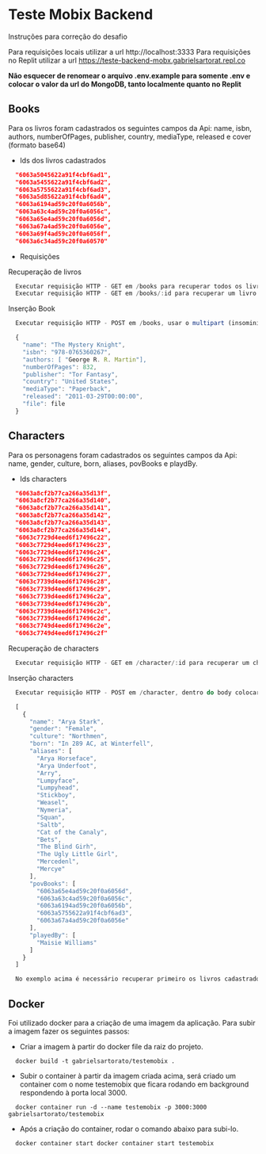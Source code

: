 # Teste Mobix Backend

Instruções para correção do desafio

Para requisições locais utilizar a url http://localhost:3333
Para requisições no Replit utilizar a url https://teste-backend-mobx.gabrielsartorat.repl.co

**Não esquecer de renomear o arquivo .env.example para somente .env e colocar o valor da url do MongoDB, tanto localmente quanto no Replit**

## Books

Para os livros foram cadastrados os seguintes campos da Api: name, isbn, authors, numberOfPages, publisher, country, mediaType, released e cover (formato base64)

- Ids dos livros cadastrados

```json
  "6063a5045622a91f4cbf6ad1",
  "6063a5455622a91f4cbf6ad2",
  "6063a5755622a91f4cbf6ad3",
  "6063a5d85622a91f4cbf6ad4",
  "6063a6194ad59c20f0a6056b",
  "6063a63c4ad59c20f0a6056c",
  "6063a65e4ad59c20f0a6056d",
  "6063a67a4ad59c20f0a6056e",
  "6063a69f4ad59c20f0a6056f",
  "6063a6c34ad59c20f0a60570"
```

- Requisições

Recuperação de livros

```js
  Executar requisição HTTP - GET em /books para recuperar todos os livros
  Executar requisição HTTP - GET em /books/:id para recuperar um livro em especifico, onde está :id trocar por um dos ids lsitados acima
```

Inserção Book

```js
  Executar requisição HTTP - POST em /books, usar o multipart (insominia) para a requisição devido ser inserido imagem junto: 

  {
    "name": "The Mystery Knight",
    "isbn": "978-0765360267",
    "authors: [ "George R. R. Martin"],
    "numberOfPages": 832,
    "publisher": "Tor Fantasy",
    "country": "United States",
    "mediaType": "Paperback",
    "released": "2011-03-29T00:00:00",
    "file": file
  }
```

## Characters

Para os personagens foram cadastrados os seguintes campos da Api: name, gender, culture, born, aliases, povBooks e playdBy.

- Ids characters

```json
  "6063a8cf2b77ca266a35d13f",
  "6063a8cf2b77ca266a35d140",
  "6063a8cf2b77ca266a35d141",
  "6063a8cf2b77ca266a35d142",
  "6063a8cf2b77ca266a35d143",
  "6063a8cf2b77ca266a35d144",
  "6063c7729d4eed6f17496c22",
  "6063c7729d4eed6f17496c23",
  "6063c7729d4eed6f17496c24",
  "6063c7729d4eed6f17496c25",
  "6063c7729d4eed6f17496c26",
  "6063c7729d4eed6f17496c27",
  "6063c7739d4eed6f17496c28",
  "6063c7739d4eed6f17496c29",
  "6063c7739d4eed6f17496c2a",
  "6063c7739d4eed6f17496c2b",
  "6063c7739d4eed6f17496c2c",
  "6063c7739d4eed6f17496c2d",
  "6063c7749d4eed6f17496c2e",
  "6063c7749d4eed6f17496c2f"
```

Recuperação de characters

```js
  Executar requisição HTTP - GET em /character/:id para recuperar um character em especifico, onde está :id trocar por um dos ids listados acima
```

Inserção characters

```js
  Executar requisição HTTP - POST em /character, dentro do body colocar um array no seguinte formato:

  [
    {
      "name": "Arya Stark",
      "gender": "Female",
      "culture": "Northmen",
      "born": "In 289 AC, at Winterfell",
      "aliases": [
        "Arya Horseface",
        "Arya Underfoot",
        "Arry",
        "Lumpyface",
        "Lumpyhead",
        "Stickboy",
        "Weasel",
        "Nymeria",
        "Squan",
        "Saltb",
        "Cat of the Canaly",
        "Bets",
        "The Blind Girh",
        "The Ugly Little Girl",
        "Mercedenl",
        "Mercye"
      ],
      "povBooks": [
        "6063a65e4ad59c20f0a6056d",
        "6063a63c4ad59c20f0a6056c",
        "6063a6194ad59c20f0a6056b",
        "6063a5755622a91f4cbf6ad3",
        "6063a67a4ad59c20f0a6056e"
      ],
      "playedBy": [
        "Maisie Williams"
      ]
    }
  ]

  No exemplo acima é necessário recuperar primeiro os livros cadastrados para que seja feito a referência dos livros em "povBook"
```

## Docker

Foi utilizado docker para a criação de uma imagem da aplicação. Para subir a imagem fazer os seguintes passos:

- Criar a imagem à partir do docker file da raiz do projeto.
  
```docker
  docker build -t gabrielsartorato/testemobix .
```

- Subir o container à partir da imagem criada acima, será criado um container com o nome testemobix que ficara rodando em background respondendo à porta local 3000.

```docker
  docker container run -d --name testemobix -p 3000:3000 gabrielsartorato/testemobix
```

- Após a criação do container, rodar o comando abaixo para subi-lo.

```docker
  docker container start docker container start testemobix
```
